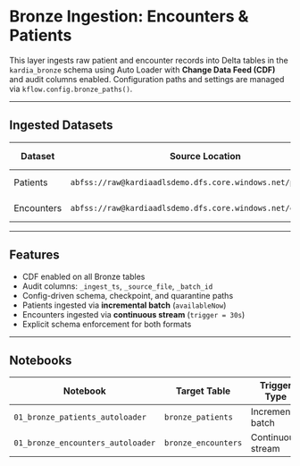 # Bronze Ingestion: Encounters & Patients

This layer ingests raw patient and encounter records into Delta tables in the
`kardia_bronze` schema using Auto Loader with **Change Data Feed (CDF)** and audit
columns enabled. Configuration paths and settings are managed via `kflow.config.bronze_paths()`.

---

## Ingested Datasets

| Dataset    | Source Location                                                | Format | Loader Type     | Bronze Table                      |
|------------|----------------------------------------------------------------|--------|------------------|-----------------------------------|
| Patients   | `abfss://raw@kardiaadlsdemo.dfs.core.windows.net/patients/`   | CSV    | Auto Loader      | `kardia_bronze.bronze_patients`   |
| Encounters | `abfss://raw@kardiaadlsdemo.dfs.core.windows.net/encounters/` | Avro   | Auto Loader      | `kardia_bronze.bronze_encounters` |

---

## Features

- CDF enabled on all Bronze tables  
- Audit columns: `_ingest_ts`, `_source_file`, `_batch_id`  
- Config-driven schema, checkpoint, and quarantine paths  
- Patients ingested via **incremental batch** (`availableNow`)  
- Encounters ingested via **continuous stream** (`trigger = 30s`)  
- Explicit schema enforcement for both formats

---

## Notebooks

| Notebook                          | Target Table                      | Trigger Type     |
|----------------------------------|-----------------------------------|------------------|
| `01_bronze_patients_autoloader`  | `bronze_patients`                 | Incremental batch |
| `01_bronze_encounters_autoloader`| `bronze_encounters`               | Continuous stream |